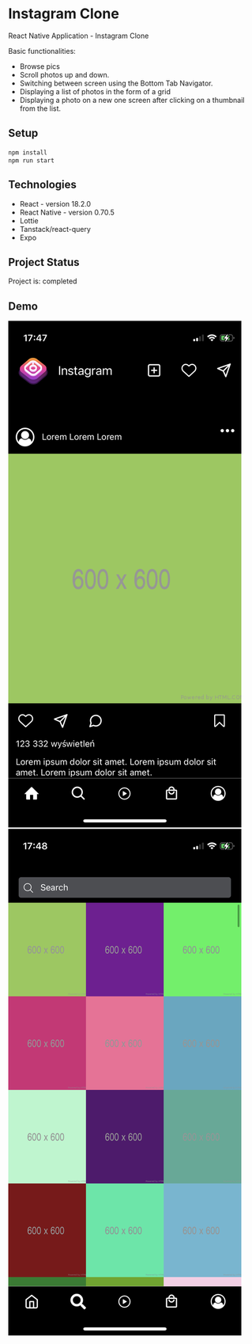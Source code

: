 # Instagram Clone

React Native Application - Instagram Clone

Basic functionalities:

- Browse pics
- Scroll photos up and down.
- Switching between screen using the
  Bottom Tab Navigator.
- Displaying a list of photos in the form of a grid
- Displaying a photo on a new one
  screen after clicking on a thumbnail from the list.

## Setup

    npm install
    npm run start

## Technologies

- React - version 18.2.0
- React Native - version 0.70.5
- Lottie
- Tanstack/react-query
- Expo

## Project Status

Project is: completed

## Demo

![This is an image](./assets/image1.png)
![This is an image](./assets/image0.png)
